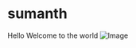 # sumanth
Hello
Welcome to the world
![Image](https://github.com/bsumanth02/sumanth/edit/master/README.md/download.jpg)
